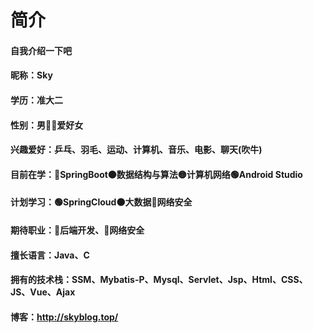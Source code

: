 # 简介

#### 自我介绍一下吧

#### 昵称：Sky

#### 学历：准大二

#### 性别：男🙆‍♂️爱好女

#### 兴趣爱好：乒乓、羽毛、运动、计算机、音乐、电影、聊天(吹牛)

#### 目前在学：🔴SpringBoot🟠数据结构与算法🟡计算机网络🟢Android Studio

#### 计划学习：🟢SpringCloud🟠大数据🔴网络安全

#### 期待职业：🔵后端开发、🔵网络安全

#### 擅长语言：Java、C

#### 拥有的技术栈：SSM、Mybatis-P、Mysql、Servlet、Jsp、Html、CSS、JS、Vue、Ajax

#### 博客：http://skyblog.top/





